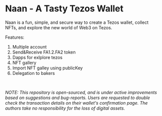 # Naan - A Tasty Tezos Wallet
Naan is a fun, simple, and secure way to create a Tezos wallet, collect NFTs, and explore the new world of Web3 on Tezos.

Features:
1. Multiple account
2. Send&Receive FA1.2.FA2 token
3. Dapps for exlplore tezos
4. NFT gallery
5. Import NFT galley using publicKey
6. Delegation to bakers

<br/>

*NOTE:
This repository is open-sourced, and is under active improvements based on suggestions and bug-reports. Users are requested to double check the transaction details on their wallet's confirmation page. The authors take no responsibility for the loss of digital assets.*
